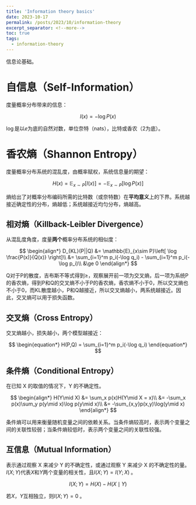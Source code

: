 ```yaml
---
title: 'Information theory basics'
date: 2023-10-17
permalink: /posts/2023/10/information-theory
excerpt_separator: <!--more-->
toc: true
tags:
  - information-theory
---
```


信息论基础。
<!--more-->
# 自信息（Self-Information）
度量概率分布带来的信息：

$$
\begin{equation*}
I(x) = -\log P(x)
\end{equation*}
$$

$\log$是以$e$为底的自然对数，单位奈特（nats），比特或香农（2为底）。

# 香农熵（Shannon Entropy）
度量概率分布系统的混乱度，由概率赋权，系统信息量的期望：

$$
\begin{equation*}
H(x) = \mathbb{E}_{x\sim P} \left[ I(x) \right] = -\mathbb{E}_{x\sim P}\left[\log P(x) \right]
\end{equation*}
$$

熵给出了对概率分布编码所需的比特数（或奈特数）在**平均意义**上的下界。系统越接近确定性的分布，熵越低；系统越接近均匀分布，熵越高。

## 相对熵（Killback-Leibler Divergence）
从混乱度角度，度量**两个**概率分布系统的相似度：

$$
\begin{align*}
D_{KL}(P||Q) &= \mathbb{E}_{x\sim P}\left[ \log \frac{P(x)}{Q(x)} \right]\\
&= \sum_{i=1}^m p_i(-\log q_i) - \sum_{i=1}^m p_i(-\log p_i)\\
&\ge 0
\end{align*}
$$

Q对于P的散度，吉布斯不等式得到$\ge$，观察展开前一项为交叉熵，后一项为系统P的香农熵，得到P和Q的交叉熵不小于P的香农熵，香农熵不小于0，所以交叉熵也不小于0，而KL散度越小，P和Q越接近，所以交叉熵越小，两系统越接近。因此，交叉熵可以用于损失函数。

## 交叉熵（Cross Entropy）
交叉熵越小，损失越小，两个模型越接近：

$$
\begin{equation*}
H(P,Q) = \sum_{i=1}^m p_i(-\log q_i)
\end{equation*}
$$

## 条件熵（Conditional Entropy）
在已知 X 的取值的情况下，Y 的不确定性。

$$
\begin{align*}
H(Y\mid X) &= \sum_x p(x)H(Y\mid X = x)\\
&= -\sum_x p(x)\sum_y p(y\mid x)\log p(y\mid x)\\
&= -\sum_{x,y}p(x,y)\log(y\mid x)
\end{align*}
$$

条件熵可以用来衡量随机变量之间的依赖关系。当条件熵较高时，表示两个变量之间的关联性较弱；当条件熵较低时，表示两个变量之间的关联性较强。

## 互信息（Mutual Information）
表示通过观察 X 来减少 Y 的不确定性，或通过观察 Y 来减少 X 的不确定性的量。$I(X;Y)$代表$X$和$Y$两个变量的相关性，且$I(X;Y) = I(Y;X)\;$。

$$
\begin{equation*}
I(X;Y) = H(X) - H(X\mid Y)
\end{equation*}
$$

若$X$，$Y$互相独立，则$I(X;Y) = 0\;$。